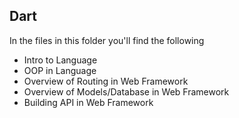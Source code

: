 ## Dart

In the files in this folder you'll find the following

- Intro to Language
- OOP in Language
- Overview of Routing in Web Framework
- Overview of Models/Database in Web Framework
- Building API in Web Framework